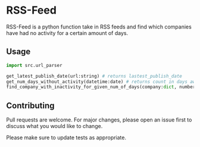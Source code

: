 # RSS-Feed


RSS-Feed is a python function take in RSS feeds and find which companies have had no activity for a certain amount of days.



## Usage

```python
import src.url_parser

get_latest_publish_date(url:string) # returns lastest_publish_date
get_num_days_without_activity(datetime:date) # returns count in days away from days now
find_company_with_inactivity_for_given_num_of_days(company:dict, number of interactive days : int) # returns list of companies that have been inactive for the given amount of days
```

## Contributing
Pull requests are welcome. For major changes, please open an issue first to discuss what you would like to change.

Please make sure to update tests as appropriate.

